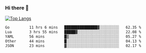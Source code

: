### Hi there 👋

<!--
**3Xpl0it3r/3Xpl0it3r** is a ✨ _special_ ✨ repository because its `README.md` (this file) appears on your GitHub profile.

Here are some ideas to get you started:

- 🔭 I’m currently working on ...
- 🌱 I’m currently learning ...
- 👯 I’m looking to collaborate on ...
- 🤔 I’m looking for help with ...
- 💬 Ask me about ...
- 📫 How to reach me: ...
- 😄 Pronouns: ...
- ⚡ Fun fact: ...
-->


[![Top Langs](https://github-readme-stats.vercel.app/api/top-langs/?username=3Xpl0it3r&layout=compact)](https://github.com/3Xpl0it3r/3Xpl0it3r)

<!--START_SECTION:waka-->

```txt
Go         11 hrs 6 mins   ███████████████▓░░░░░░░░░   62.35 %
Lua        3 hrs 55 mins   █████▓░░░░░░░░░░░░░░░░░░░   22.08 %
YAML       56 mins         █▒░░░░░░░░░░░░░░░░░░░░░░░   05.27 %
Other      44 mins         █░░░░░░░░░░░░░░░░░░░░░░░░   04.13 %
JSON       23 mins         ▓░░░░░░░░░░░░░░░░░░░░░░░░   02.17 %
```

<!--END_SECTION:waka-->
